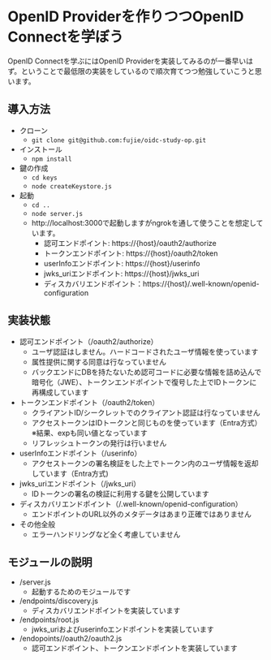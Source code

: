 # OpenID Providerを作りつつOpenID Connectを学ぼう  

OpenID Connectを学ぶにはOpenID Providerを実装してみるのが一番早いはず。ということで最低限の実装をしているので順次育てつつ勉強していこうと思います。  

## 導入方法
- クローン
    - ``git clone git@github.com:fujie/oidc-study-op.git``  
- インストール
    - ``npm install``  
- 鍵の作成
    - ``cd keys``  
    - ``node createKeystore.js``  
- 起動
    - ``cd ..``
    - ``node server.js``
    - http://localhost:3000で起動しますがngrokを通して使うことを想定しています。
        - 認可エンドポイント: https://{host}/oauth2/authorize
        - トークンエンドポイント: https://{host}/oauth2/token
        - userInfoエンドポイント: https://{host}/userinfo
        - jwks_uriエンドポイント: https://{host}/jwks_uri
        - ディスカバリエンドポイント：https://{host}/.well-known/openid-configuration

## 実装状態
- 認可エンドポイント（/oauth2/authorize）
    - ユーザ認証はしません。ハードコードされたユーザ情報を使っています
    - 属性提供に関する同意は行なっていません
    - バックエンドにDBを持たないため認可コードに必要な情報を詰め込んで暗号化（JWE）、トークンエンドポイントで復号した上でIDトークンに再構成しています
- トークンエンドポイント（/oauth2/token）
    - クライアントID/シークレットでのクライアント認証は行なっていません
    - アクセストークンはIDトークンと同じものを使っています（Entra方式）※結果、expも同い値となっています
    - リフレッシュトークンの発行は行いません
- userInfoエンドポイント（/userinfo）
    - アクセストークンの署名検証をした上でトークン内のユーザ情報を返却しています（Entra方式)
- jwks_uriエンドポイント（/jwks_uri）
    - IDトークンの署名の検証に利用する鍵を公開しています
- ディスカバリエンドポイント（/.well-known/openid-configuration）
    - エンドポイントのURL以外のメタデータはあまり正確ではありません
- その他全般
    - エラーハンドリングなど全く考慮していません

## モジュールの説明
- /server.js
    - 起動するためのモジュールです
- /endpoints/discovery.js
    - ディスカバリエンドポイントを実装しています
- /endpoints/root.js
    - jwks_uriおよびuserinfoエンドポイントを実装しています
- /endopoints//oauth2/oauth2.js
    - 認可エンドポイント、トークンエンドポイントを実装しています
